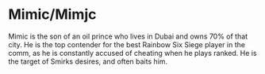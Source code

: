 <h1>Mimic/Mimjc</h1>
<p>Mimic is the son of an oil prince who lives in Dubai and owns 70% of that city. He is the top contender for the best Rainbow Six Siege player in the comm, as he is constantly accused of cheating when he plays ranked. He is the target of Smirks desires, and often baits him. </p>
